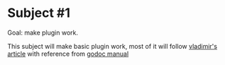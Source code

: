 # Subject #1

Goal: make plugin work.

This subject will make basic plugin work, most of it will follow [vladimir's article](https://medium.com/learning-the-go-programming-language/writing-modular-go-programs-with-plugins-ec46381ee1a9) with reference from [godoc manual](https://golang.org/pkg/plugin/) 